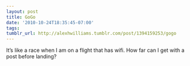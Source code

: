 ```yaml
---
layout: post
title: GoGo
date: '2010-10-24T18:35:45-07:00'
tags: 
tumblr_url: http://alexhwilliams.tumblr.com/post/1394159253/gogo
---
```

<p>It&#8217;s like a race when I am on a flight that has wifi. How far can I get with a post before landing? </p>
